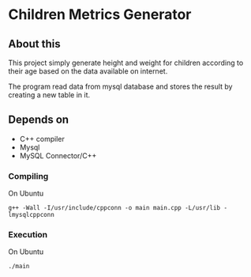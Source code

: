 # Children Metrics Generator

## About this

This project simply generate height and weight for children according to their age based on the data available on internet.


The program read data from mysql database and stores the result by creating a new table in it.

## Depends on
* C++ compiler
* Mysql
* MySQL Connector/C++ 

### Compiling

On Ubuntu

```shell
g++ -Wall -I/usr/include/cppconn -o main main.cpp -L/usr/lib -lmysqlcppconn
```
### Execution

On Ubuntu

```shell
./main
```